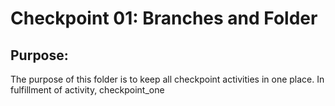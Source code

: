 # Checkpoint 01: Branches and Folder
## Purpose:
The purpose of this folder is to keep all checkpoint activities in one place. In fulfillment of activity, checkpoint_one
